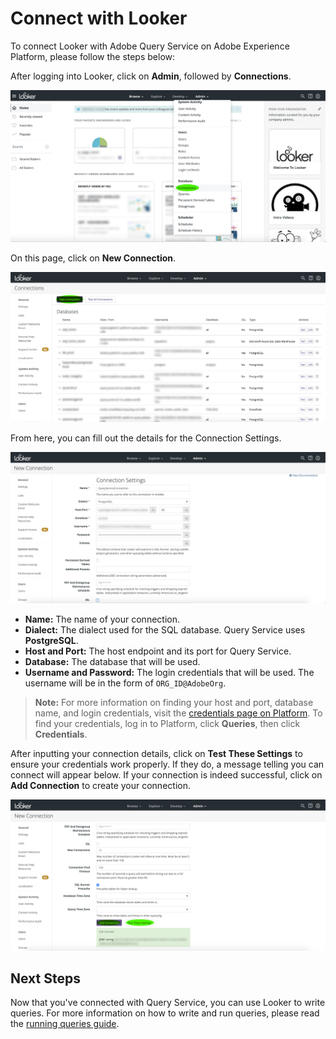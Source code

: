 # Connect with Looker

To connect Looker with Adobe Query Service on Adobe Experience Platform, please follow the steps below:

After logging into Looker, click on **Admin**, followed by **Connections**.

![](../images/clients/looker/click-admin-connections.png)

On this page, click on **New Connection**.

![](../images/clients/looker/click-new-connection.png)
   
From here, you can fill out the details for the Connection Settings.

![](../images/clients/looker/new-connection.png)

- **Name:** The name of your connection.
- **Dialect:** The dialect used for the SQL database. Query Service uses **PostgreSQL**.
- **Host and Port:** The host endpoint and its port for Query Service. 
- **Database:** The database that will be used. 
- **Username and Password:** The login credentials that will be used. The username will be in the form of `ORG_ID@AdobeOrg`. 

>**Note:** For more information on finding your host and port, database name, and login credentials, visit the [credentials page on Platform][credentials]. To find your credentials, log in to Platform, click **Queries**, then click **Credentials**.

After inputting your connection details, click on **Test These Settings** to ensure your credentials work properly. If they do, a message telling you can connect will appear below. If your connection is indeed successful, click on **Add Connection** to create your connection.

![](../images/clients/looker/click-test-connection.png)

## Next Steps

Now that you've connected with Query Service, you can use Looker to write queries. For more information on how to write and run queries, please read the [running queries guide][running-queries].

[credentials]: https://platform.adobe.com/query/configuration
[running-queries]: ../queries-and-ui/running-queries.md